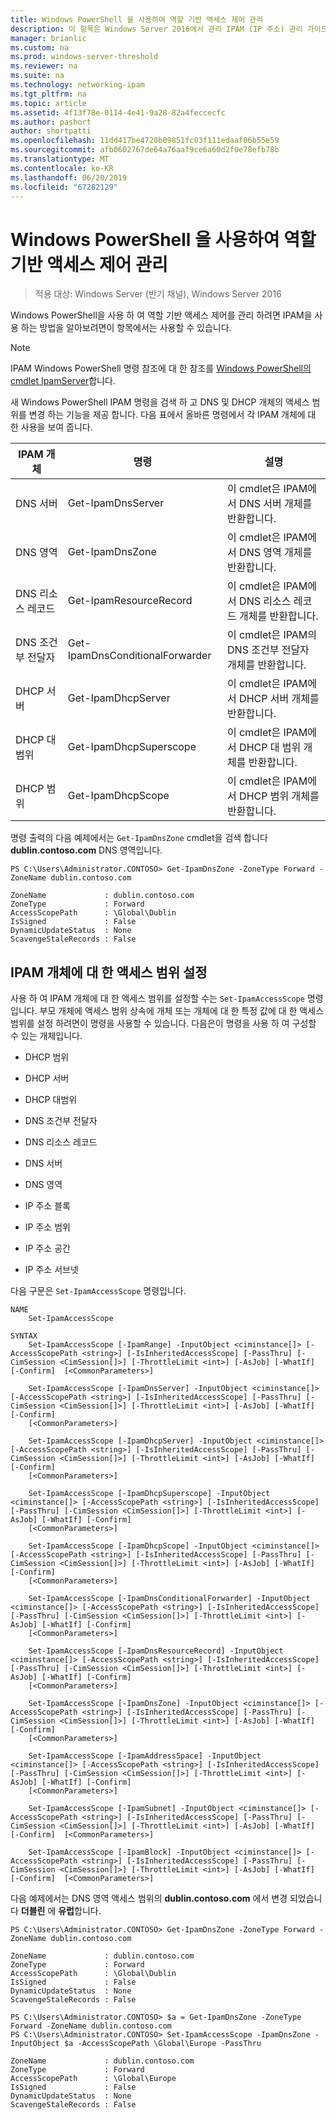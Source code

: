 ```yaml
---
title: Windows PowerShell 을 사용하여 역할 기반 액세스 제어 관리
description: 이 항목은 Windows Server 2016에서 관리 IPAM (IP 주소) 관리 가이드의 일부입니다.
manager: brianlic
ms.custom: na
ms.prod: windows-server-threshold
ms.reviewer: na
ms.suite: na
ms.technology: networking-ipam
ms.tgt_pltfrm: na
ms.topic: article
ms.assetid: 4f13f78e-0114-4e41-9a28-82a4feccecfc
ms.author: pashort
author: shortpatti
ms.openlocfilehash: 11dd417be4720b09851fc03f111edaaf06b55e59
ms.sourcegitcommit: afb0602767de64a76aaf9ce6a60d2f0e78efb78b
ms.translationtype: MT
ms.contentlocale: ko-KR
ms.lasthandoff: 06/20/2019
ms.locfileid: "67282129"
---
```

# <a name="manage-role-based-access-control-with-windows-powershell"></a>Windows PowerShell 을 사용하여 역할 기반 액세스 제어 관리

>적용 대상: Windows Server (반기 채널), Windows Server 2016

Windows PowerShell을 사용 하 여 역할 기반 액세스 제어를 관리 하려면 IPAM을 사용 하는 방법을 알아보려면이 항목에서는 사용할 수 있습니다.  
  
>[!NOTE]
>IPAM Windows PowerShell 명령 참조에 대 한 참조를 [Windows PowerShell의 cmdlet IpamServer](https://docs.microsoft.com/powershell/module/ipamserver/?view=win10-ps)합니다.  
  
새 Windows PowerShell IPAM 명령을 검색 하 고 DNS 및 DHCP 개체의 액세스 범위를 변경 하는 기능을 제공 합니다. 다음 표에서 올바른 명령에서 각 IPAM 개체에 대 한 사용을 보여 줍니다.  
  
|IPAM 개체|명령|설명|  
|---------------|-----------|---------------|  
|DNS 서버|Get-IpamDnsServer|이 cmdlet은 IPAM에서 DNS 서버 개체를 반환합니다.|  
|DNS 영역|Get-IpamDnsZone|이 cmdlet은 IPAM에서 DNS 영역 개체를 반환합니다.|  
|DNS 리소스 레코드|Get-IpamResourceRecord|이 cmdlet은 IPAM에서 DNS 리소스 레코드 개체를 반환합니다.|  
|DNS 조건부 전달자|Get-IpamDnsConditionalForwarder|이 cmdlet은 IPAM의 DNS 조건부 전달자 개체를 반환합니다.|  
|DHCP 서버|Get-IpamDhcpServer|이 cmdlet은 IPAM에서 DHCP 서버 개체를 반환합니다.|  
|DHCP 대범위|Get-IpamDhcpSuperscope|이 cmdlet은 IPAM에서 DHCP 대 범위 개체를 반환합니다.|  
|DHCP 범위|Get-IpamDhcpScope|이 cmdlet은 IPAM에서 DHCP 범위 개체를 반환합니다.|  
  
명령 출력의 다음 예제에서는 `Get-IpamDnsZone` cmdlet을 검색 합니다 **dublin.contoso.com** DNS 영역입니다.  
  
```  
PS C:\Users\Administrator.CONTOSO> Get-IpamDnsZone -ZoneType Forward -ZoneName dublin.contoso.com  
  
ZoneName             : dublin.contoso.com  
ZoneType             : Forward  
AccessScopePath      : \Global\Dublin  
IsSigned             : False  
DynamicUpdateStatus  : None  
ScavengeStaleRecords : False  
```  
  
## <a name="setting-access-scopes-on-ipam-objects"></a>IPAM 개체에 대 한 액세스 범위 설정  
사용 하 여 IPAM 개체에 대 한 액세스 범위를 설정할 수는 `Set-IpamAccessScope` 명령입니다. 부모 개체에 액세스 범위 상속에 개체 또는 개체에 대 한 특정 값에 대 한 액세스 범위를 설정 하려면이 명령을 사용할 수 있습니다. 다음은이 명령을 사용 하 여 구성할 수 있는 개체입니다.  
  
-   DHCP 범위  
  
-   DHCP 서버  
  
-   DHCP 대범위  
  
-   DNS 조건부 전달자  
  
-   DNS 리소스 레코드  
  
-   DNS 서버  
  
-   DNS 영역  
  
-   IP 주소 블록  
  
-   IP 주소 범위  
  
-   IP 주소 공간  
  
-   IP 주소 서브넷  
  
다음 구문은 `Set-IpamAccessScope` 명령입니다.  
  
```  
NAME  
    Set-IpamAccessScope  
  
SYNTAX  
    Set-IpamAccessScope [-IpamRange] -InputObject <ciminstance[]> [-AccessScopePath <string>] [-IsInheritedAccessScope] [-PassThru] [-CimSession <CimSession[]>] [-ThrottleLimit <int>] [-AsJob] [-WhatIf] [-Confirm]  [<CommonParameters>]  
  
    Set-IpamAccessScope [-IpamDnsServer] -InputObject <ciminstance[]> [-AccessScopePath <string>] [-IsInheritedAccessScope] [-PassThru] [-CimSession <CimSession[]>] [-ThrottleLimit <int>] [-AsJob] [-WhatIf] [-Confirm]  
    [<CommonParameters>]  
  
    Set-IpamAccessScope [-IpamDhcpServer] -InputObject <ciminstance[]> [-AccessScopePath <string>] [-IsInheritedAccessScope] [-PassThru] [-CimSession <CimSession[]>] [-ThrottleLimit <int>] [-AsJob] [-WhatIf] [-Confirm]  
    [<CommonParameters>]  
  
    Set-IpamAccessScope [-IpamDhcpSuperscope] -InputObject <ciminstance[]> [-AccessScopePath <string>] [-IsInheritedAccessScope] [-PassThru] [-CimSession <CimSession[]>] [-ThrottleLimit <int>] [-AsJob] [-WhatIf] [-Confirm]  
    [<CommonParameters>]  
  
    Set-IpamAccessScope [-IpamDhcpScope] -InputObject <ciminstance[]> [-AccessScopePath <string>] [-IsInheritedAccessScope] [-PassThru] [-CimSession <CimSession[]>] [-ThrottleLimit <int>] [-AsJob] [-WhatIf] [-Confirm]  
    [<CommonParameters>]  
  
    Set-IpamAccessScope [-IpamDnsConditionalForwarder] -InputObject <ciminstance[]> [-AccessScopePath <string>] [-IsInheritedAccessScope] [-PassThru] [-CimSession <CimSession[]>] [-ThrottleLimit <int>] [-AsJob] [-WhatIf] [-Confirm]  
    [<CommonParameters>]  
  
    Set-IpamAccessScope [-IpamDnsResourceRecord] -InputObject <ciminstance[]> [-AccessScopePath <string>] [-IsInheritedAccessScope] [-PassThru] [-CimSession <CimSession[]>] [-ThrottleLimit <int>] [-AsJob] [-WhatIf] [-Confirm]  
    [<CommonParameters>]  
  
    Set-IpamAccessScope [-IpamDnsZone] -InputObject <ciminstance[]> [-AccessScopePath <string>] [-IsInheritedAccessScope] [-PassThru] [-CimSession <CimSession[]>] [-ThrottleLimit <int>] [-AsJob] [-WhatIf] [-Confirm]  
    [<CommonParameters>]  
  
    Set-IpamAccessScope [-IpamAddressSpace] -InputObject <ciminstance[]> [-AccessScopePath <string>] [-IsInheritedAccessScope] [-PassThru] [-CimSession <CimSession[]>] [-ThrottleLimit <int>] [-AsJob] [-WhatIf] [-Confirm]  
    [<CommonParameters>]  
  
    Set-IpamAccessScope [-IpamSubnet] -InputObject <ciminstance[]> [-AccessScopePath <string>] [-IsInheritedAccessScope] [-PassThru] [-CimSession <CimSession[]>] [-ThrottleLimit <int>] [-AsJob] [-WhatIf] [-Confirm]  [<CommonParameters>]  
  
    Set-IpamAccessScope [-IpamBlock] -InputObject <ciminstance[]> [-AccessScopePath <string>] [-IsInheritedAccessScope] [-PassThru] [-CimSession <CimSession[]>] [-ThrottleLimit <int>] [-AsJob] [-WhatIf] [-Confirm]  [<CommonParameters>]  
```  
  
다음 예제에서는 DNS 영역 액세스 범위의 **dublin.contoso.com** 에서 변경 되었습니다 **더블린** 에 **유럽**합니다.  
  
```  
PS C:\Users\Administrator.CONTOSO> Get-IpamDnsZone -ZoneType Forward -ZoneName dublin.contoso.com  
  
ZoneName             : dublin.contoso.com  
ZoneType             : Forward  
AccessScopePath      : \Global\Dublin  
IsSigned             : False  
DynamicUpdateStatus  : None  
ScavengeStaleRecords : False  
  
PS C:\Users\Administrator.CONTOSO> $a = Get-IpamDnsZone -ZoneType Forward -ZoneName dublin.contoso.com  
PS C:\Users\Administrator.CONTOSO> Set-IpamAccessScope -IpamDnsZone -InputObject $a -AccessScopePath \Global\Europe -PassThru  
  
ZoneName             : dublin.contoso.com  
ZoneType             : Forward  
AccessScopePath      : \Global\Europe  
IsSigned             : False  
DynamicUpdateStatus  : None  
ScavengeStaleRecords : False  
```  
  


